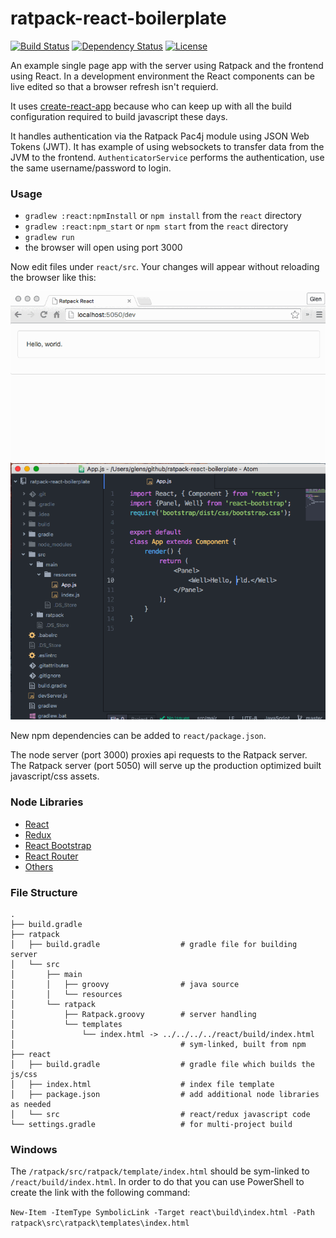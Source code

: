 ratpack-react-boilerplate
=====================

[![Build Status](https://travis-ci.org/gschrader/ratpack-react-boilerplate.svg?branch=master)](https://travis-ci.org/gschrader/ratpack-react-boilerplate)
[![Dependency Status](https://www.versioneye.com/user/projects/57e45bda79806f0039830b2d/badge.svg?style=flat-square)](https://www.versioneye.com/user/projects/57e45bda79806f0039830b2d)
[![License](https://img.shields.io/github/license/gschrader/ratpack-react-boilerplate.svg)](https://raw.githubusercontent.com/gschrader/ratpack-react-boilerplate/master/LICENSE)

An example single page app with the server using Ratpack and the frontend using React. In a development environment the React components can be live edited so that a browser refresh isn't requierd.

It uses [create-react-app](https://github.com/facebookincubator/create-react-app) because who can keep up with all the build configuration required to build javascript these days.

It handles authentication via the Ratpack Pac4j module using JSON Web Tokens (JWT). It has example of using websockets to transfer data from the JVM to the frontend. `AuthenticatorService` performs the authentication, use the same username/password to login.

### Usage

* `gradlew :react:npmInstall` or `npm install` from the `react` directory
* `gradlew :react:npm_start` or `npm start` from the `react` directory
* `gradlew run`
* the browser will open using port 3000

Now edit files under `react/src`.
Your changes will appear without reloading the browser like this:

![Demo](./demo.gif)

New npm dependencies can be added to `react/package.json`.

The node server (port 3000) proxies api requests to the Ratpack server.
The Ratpack server (port 5050) will serve up the production optimized built javascript/css assets.

### Node Libraries
 * [React](https://github.com/facebook/react)
 * [Redux](https://github.com/reactjs/redux)
 * [React Bootstrap](Https://github.com/react-bootstrap/react-bootstrap)
 * [React Router](https://github.com/reactjs/react-router)
 * [Others](https://david-dm.org/gschrader/ratpack-react-boilerplate?path=react)

### File Structure ###

```
.
├── build.gradle
├── ratpack
│   ├── build.gradle                  # gradle file for building server
│   └── src
│       ├── main
│       │   ├── groovy                # java source
│       │   └── resources             
│       └── ratpack
│           ├── Ratpack.groovy        # server handling
│           └── templates
│               └── index.html -> ../../../../react/build/index.html
│                                     # sym-linked, built from npm
├── react
│   ├── build.gradle                  # gradle file which builds the js/css
│   ├── index.html                    # index file template
│   ├── package.json                  # add additional node libraries as needed
│   └── src                           # react/redux javascript code
└── settings.gradle                   # for multi-project build

```

### Windows ###
The `/ratpack/src/ratpack/template/index.html` should be sym-linked to `/react/build/index.html`. In order to do that you can use PowerShell to create the link with the following command:

`
New-Item -ItemType SymbolicLink -Target react\build\index.html -Path ratpack\src\ratpack\templates\index.html
`
